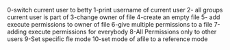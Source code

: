 0-switch current user to betty
1-print username of current user
2- all groups current user is part of 
3-change owner of file
4-create an empty file
5- add execute permissions to owner of file
6-give multiple permissions to a file
7-adding execute permissions for everybody
8-All Permissions only to other users
9-Set specific fle mode
10-set mode of afile to a reference mode
